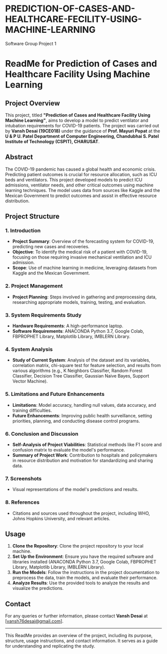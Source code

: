 # PREDICTION-OF-CASES-AND-HEALTHCARE-FECILITY-USING-MACHINE-LEARNING
Software Group Project 1
# ReadMe for Prediction of Cases and Healthcare Facility Using Machine Learning

## Project Overview

This project, titled **"Prediction of Cases and Healthcare Facility Using Machine Learning"**, aims to develop a model to predict ventilator and intubation requirements for COVID-19 patients. The project was carried out by **Vansh Desai (19CE018)** under the guidance of **Prof. Mayuri Popat** at the **U & P U. Patel Department of Computer Engineering, Chandubhai S. Patel Institute of Technology (CSPIT), CHARUSAT**.

## Abstract

The COVID-19 pandemic has caused a global health and economic crisis. Predicting patient outcomes is crucial for resource allocation, such as ICU beds and ventilators. This project developed models to predict ICU admissions, ventilator needs, and other critical outcomes using machine learning techniques. The model uses data from sources like Kaggle and the Mexican Government to predict outcomes and assist in effective resource distribution.

## Project Structure

### 1. Introduction
- **Project Summary**: Overview of the forecasting system for COVID-19, predicting new cases and recoveries.
- **Objective**: To identify the medical risk of a patient with COVID-19, focusing on those requiring invasive mechanical ventilation and ICU admission.
- **Scope**: Use of machine learning in medicine, leveraging datasets from Kaggle and the Mexican Government.

### 2. Project Management
- **Project Planning**: Steps involved in gathering and preprocessing data, researching appropriate models, training, testing, and evaluation.

### 3. System Requirements Study
- **Hardware Requirements**: A high-performance laptop.
- **Software Requirements**: ANACONDA Python 3.7, Google Colab, FBPROPHET Library, Matplotlib Library, IMBLERN Library.

### 4. System Analysis
- **Study of Current System**: Analysis of the dataset and its variables, correlation matrix, chi-square test for feature selection, and results from various algorithms (e.g., K Neighbors Classifier, Random Forest Classifier, Decision Tree Classifier, Gaussian Naive Bayes, Support Vector Machine).

### 5. Limitations and Future Enhancements
- **Limitations**: Model accuracy, handling null values, data accuracy, and training difficulties.
- **Future Enhancements**: Improving public health surveillance, setting priorities, planning, and conducting disease control programs.

### 6. Conclusion and Discussion
- **Self-Analysis of Project Viabilities**: Statistical methods like F1 score and confusion matrix to evaluate the model's performance.
- **Summary of Project Work**: Contribution to hospitals and policymakers in resource distribution and motivation for standardizing and sharing data.

### 7. Screenshots
- Visual representations of the model's predictions and results.

### 8. References
- Citations and sources used throughout the project, including WHO, Johns Hopkins University, and relevant articles.

## Usage

1. **Clone the Repository**: Clone the project repository to your local machine.
2. **Set Up the Environment**: Ensure you have the required software and libraries installed (ANACONDA Python 3.7, Google Colab, FBPROPHET Library, Matplotlib Library, IMBLERN Library).
3. **Run the Models**: Follow the instructions in the project documentation to preprocess the data, train the models, and evaluate their performance.
4. **Analyze Results**: Use the provided tools to analyze the results and visualize the predictions.

## Contact

For any queries or further information, please contact **Vansh Desai** at [vansh76desai@gmail.com].

---

This ReadMe provides an overview of the project, including its purpose, structure, usage instructions, and contact information. It serves as a guide for understanding and replicating the study.
